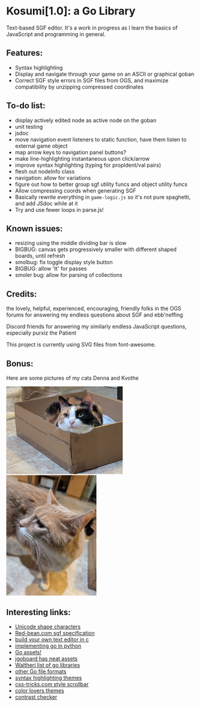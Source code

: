 # Kosumi[1.0]: a Go Library
Text-based SGF editor. It's a work in progress as I learn the basics of JavaScript and programming in general. 

## Features:
- Syntax highlighting
- Display and navigate through your game on an ASCII or graphical goban
- Correct SGF style errors in SGF files from OGS, and maximize compatibility by unzipping compressed coordinates

## To-do list:
- display actively edited node as active node on the goban
- unit testing
- jsdoc
- move navigation event listeners to static function, have them listen to external game object
- map arrow keys to navigation panel buttons?
- make line-highlighting instantaneous upon click/arrow
- improve syntax highlighting (typing for propIdent/val pairs)
- flesh out nodeInfo class
- navigation: allow for variations
- figure out how to better group sgf utility funcs and object utility funcs
- Allow compressing coords when generating SGF
- Basically rewrite everything in `game-logic.js` so it's not pure spaghetti, and add JSdoc while at it
- Try and use fewer loops in parse.js! 

## Known issues:
- resizing using the middle dividing bar is slow
- BIGBUG: canvas gets progressively smaller with different shaped boards, until refresh
- smolbug: fix toggle display style button
- BIGBUG: allow 'tt' for passes
- smoler bug: allow for parsing of collections

## Credits:
the lovely, helpful, experienced, encouraging, friendly folks in the OGS forums for answering my endless questions about SGF and ebb'neffing

Discord friends for answering my similarly endless JavaScript questions, especially  purxiz the Patient 

This project is currently using SVG files from font-awesome.

## Bonus: 
Here are some pictures of my cats Denna and Kvothe

<img src="./READMEimages/denna.jpg" alt="Denna the cat sitting in a box" width=310>
<img src="./READMEimages/kvothe.jpg" alt="Kvothe the cat, existing" width=240>

## Interesting links:
- [Unicode shape characters](https://www.w3.org/TR/xml-entity-names/025.html)
- [Red-bean.com sgf specification](https://www.red-bean.com/sgf/sgf4.html#1)
- [build your own text editor in c](https://viewsourcecode.org/snaptoken/kilo/)
- [implementing go in python](https://www.moderndescartes.com/essays/implementing_go/)
- [Go assets!](https://github.com/atarnowsky/go-assets)
- [jgoboard has neat assets](https://jgoboard.com/)
- [Waltheri list of go libraries](https://github.com/waltheri/go-libraries?tab=readme-ov-file)
- [other Go file formats](https://senseis.xmp.net/?FileFormat)
- [syntax highlighting themes](https://github.com/atelierbram/syntax-highlighting)
- [css-tricks.com style scrollbar](https://css-tricks.com/the-current-state-of-styling-scrollbars-in-css/)
- [color lovers themes](https://www.colourlovers.com/)
- [contrast checker](https://webaim.org/resources/contrastchecker/)
